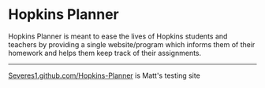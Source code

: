 Hopkins Planner
=============

Hopkins Planner is meant to ease the lives of Hopkins students and teachers by providing
a single website/program which informs them of their homework and helps them keep track
of their assignments.

-------

[Severes1.github.com/Hopkins-Planner](http://severes1.github.com/Hopkins-Planner/) is Matt's testing site